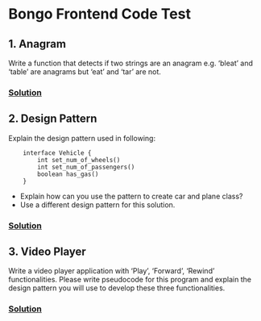 # Bongo Frontend Code Test

## 1. Anagram

Write a function that detects if two strings are an anagram e.g. ‘bleat’ and ‘table’ are
anagrams but ‘eat’ and ‘tar’ are not.

### [Solution](https://github.com/imadization/Frontend-Code-Test/tree/master/anagram)

## 2. Design Pattern

Explain the design pattern used in following:

```
    interface Vehicle {
	    int set_num_of_wheels()
	    int set_num_of_passengers()
	    boolean has_gas()
    }
```

- Explain how can you use the pattern to create car and plane class?
- Use a different design pattern for this solution.

### [Solution](https://github.com/imadization/Frontend-Code-Test/tree/master/designPattern)

## 3. Video Player

Write a video player application with ‘Play’, ‘Forward’, ‘Rewind’ functionalities. Please write pseudocode for this program and explain the design pattern you will use to develop these three functionalities.

### [Solution](https://github.com/imadization/Frontend-Code-Test/tree/master/VideoPlayer)
